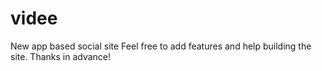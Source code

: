 videe
=====

New app based social site
Feel free to add features and help building the site. Thanks in advance!
